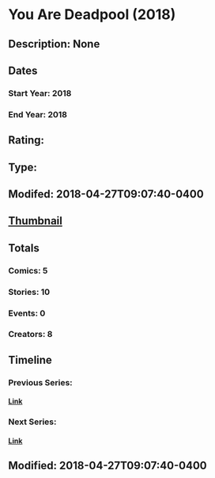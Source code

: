 # You Are Deadpool (2018)
## Description: None
## Dates
### Start Year: 2018
### End Year: 2018
## Rating: 
## Type: 
## Modifed: 2018-04-27T09:07:40-0400
## [Thumbnail](http://i.annihil.us/u/prod/marvel/i/mg/9/60/5ae0d9e1377e1.jpg)
## Totals
### Comics: 5
### Stories: 10
### Events: 0
### Creators: 8
## Timeline
### Previous Series: 
#### [Link]()
### Next Series: 
#### [Link]()
## Modified: 2018-04-27T09:07:40-0400